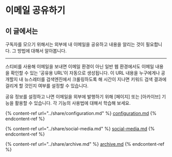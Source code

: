 # 이메일 공유하기

## 이 글에서는

구독자를 모으기 위해서는 외부에 내 이메일을 공유하고 내용을 알리는 것이 필요합니다. 그 방법에 대해서 알아봅니다.

***

스티비를 사용해 이메일을 보내면 이메일 환경이 아닌 일반 웹 환경에서도 이메일 내용을 확인할 수 있는 '공유용 URL'이 자동으로 생성됩니다. 이 URL 내용을 누구에게나 공개할지 내 뉴스레터를 검색엔진에서 크롤링하도록 해 시간이 지나면 키워드 검색 결과에 걸리게 할 것인지 여부를 설정할 수 있습니다.&#x20;

공유 정보를 설정하고 나면 이메일을 외부에 발행하기 위해 \[페이지] 또는 \[아카이브] 기능을 활용할 수 있습니다. 각 기능의 사용법에 대해서 학습해 보세요.

{% content-ref url="../share/configuration.md" %}
[configuration.md](../share/configuration.md)
{% endcontent-ref %}

{% content-ref url="../share/social-media.md" %}
[social-media.md](../share/social-media.md)
{% endcontent-ref %}

{% content-ref url="../share/archive.md" %}
[archive.md](../share/archive.md)
{% endcontent-ref %}
